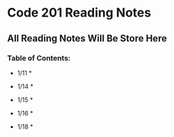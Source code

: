 # Code 201 Reading Notes #

## All Reading Notes Will Be Store Here ##

### Table of Contents: ###

* 1/11 *

* 1/14 *

* 1/15 *

* 1/16 *

* 1/18 *

